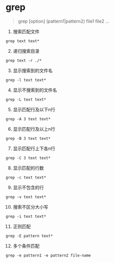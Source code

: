 # grep

> grep [option] (pattern1|pattern2) file1 file2 ...

1. 搜索匹配文件

`grep text text*`

2. 递归搜索目录

`grep text -r ./*`

3. 显示搜索到的文件名

`grep -l text text*`

4. 显示不搜索到的文件名

`grep -L text text*`

5. 显示匹配行及以下n行

`grep -A 3 text text*`

6. 显示匹配行及以上n行

`grep -B 3 text text*`

7. 显示匹配行上下各n行

`grep -C 3 text text*`

8. 显示匹配的行数

`grep -c text text*`

9. 显示不包含的行

`grep -v text text*`

10. 搜索不区分大小写

`grep -i text text*`

11. 正则匹配

`grep -E pattern text*`

12. 多个条件匹配

`grep -e pattern1 -e pattern2 file-name`
